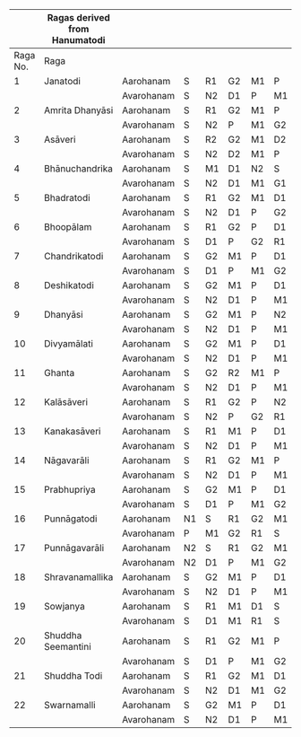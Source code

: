 |        |Ragas derived from Hanumatodi|        |  |  |  |  |  |  |  |  |  |  |
|--------|---------------------------|----------|--|--|--|--|--|--|--|--|--|--|
|Raga No.|Raga                       |          |  |  |  |  |  |  |  |  |  |  |
|1       |Janatodi                   |Aarohanam |S |R1|G2|M1|P |D1|N2|S |  |  |
|        |                           |Avarohanam|S |N2|D1|P |M1|G2|R1|S |  |  |
|2       |Amrita Dhanyāsi            |Aarohanam |S |R1|G2|M1|P |N2|S |  |  |  |
|        |                           |Avarohanam|S |N2|P |M1|G2|R1|S |  |  |  |
|3       |Asāveri                    |Aarohanam |S |R2|G2|M1|D2|N2|S |  |  |  |
|        |                           |Avarohanam|S |N2|D2|M1|P |D2|M1|G2|R2|S |
|4       |Bhānuchandrika     	     |Aarohanam |S |M1|D1|N2|S |  |  |  |  |  |
|        |                           |Avarohanam|S |N2|D1|M1|G1|S |  |  |  |  |
|5       |Bhadratodi     	         |Aarohanam |S |R1|G2|M1|D1|S |  |  |  |  |
|        |                           |Avarohanam|S |N2|D1|P |G2|S |  |  |  |  |
|6       |Bhoopālam     	         |Aarohanam |S |R1|G2|P |D1|S |  |  |  |  |
|        |                           |Avarohanam|S |D1|P |G2|R1|S |  |  |  |  |
|7       |Chandrikatodi     	     |Aarohanam |S |G2|M1|P |D1|S |  |  |  |  |
|        |                           |Avarohanam|S |D1|P |M1|G2|S |  |  |  |  |
|8       |Deshikatodi     	         |Aarohanam |S |G2|M1|P |D1|N2|S |  |  |  |
|        |                           |Avarohanam|S |N2|D1|P |M1|G2|R1|S |  |  |
|9       |Dhanyāsi       	         |Aarohanam |S |G2|M1|P |N2|S |  |  |  |  |
|        |                           |Avarohanam|S |N2|D1|P |M1|G2|R1|S |  |  |
|10      |Divyamālati     	         |Aarohanam |S |G2|M1|P |D1|N2|S |  |  |  |
|        |                           |Avarohanam|S |N2|D1|P |M1|G2|S |  |  |  |
|11      |Ghanta         	         |Aarohanam |S |G2|R2|M1|P |N2|S |  |  |  |
|        |                           |Avarohanam|S |N2|D1|P |M1|G2|R1|S |  |  |
|12      |Kalāsāveri     	         |Aarohanam |S |R1|G2|P |N2|S |  |  |  |  |
|        |                           |Avarohanam|S |N2|P |G2|R1|S |  |  |  |  |
|13      |Kanakasāveri     	         |Aarohanam |S |R1|M1|P |D1|S |  |  |  |  |
|        |                           |Avarohanam|S |N2|D1|P |M1|G2|R1|S |  |  |
|14      |Nāgavarāli     	         |Aarohanam |S |R1|G2|M1|P |M1|D1|N2|S |  |
|        |                           |Avarohanam|S |N2|D1|P |M1|G2|R1|S |  |  |
|15      |Prabhupriya     	         |Aarohanam |S |G2|M1|P |D1|S |  |  |  |  |
|        |                           |Avarohanam|S |D1|P |M1|G2|S |  |  |  |  |
|16      |Punnāgatodi     	         |Aarohanam |N1|S |R1|G2|M1|P |  |  |  |  |
|        |                           |Avarohanam|P |M1|G2|R1|S |N2|D1|  |  |  |
|17      |Punnāgavarāli     	     |Aarohanam |N2|S |R1|G2|M1|P |D1|N2|  |  |
|        |                           |Avarohanam|N2|D1|P |M1|G2|R1|S |N2|  |  |
|18      |Shravanamallika     	     |Aarohanam |S |G2|M1|P |D1|N2|S |  |  |  |
|        |                           |Avarohanam|S |N2|D1|P |M1|G2|R1|S |  |  |
|19      |Sowjanya             	     |Aarohanam |S |R1|M1|D1|S |  |  |  |  |  |
|        |                           |Avarohanam|S |D1|M1|R1|S |  |  |  |  |  |
|20      |Shuddha Seemantini         |Aarohanam |S |R1|G2|M1|P |D1|S |  |  |  |
|        |                           |Avarohanam|S |D1|P |M1|G2|R1|S |  |  |  |
|21      |Shuddha Todi       	     |Aarohanam |S |R1|G2|M1|D1|N2|S |  |  |  |
|        |                           |Avarohanam|S |N2|D1|M1|G2|R1|S |  |  |  |
|22      |Swarnamalli       	     |Aarohanam |S |G2|M1|P |D1|N1|S |  |  |  |
|        |                           |Avarohanam|S |N2|D1|P |M1|G2|R1|S |  |  |
